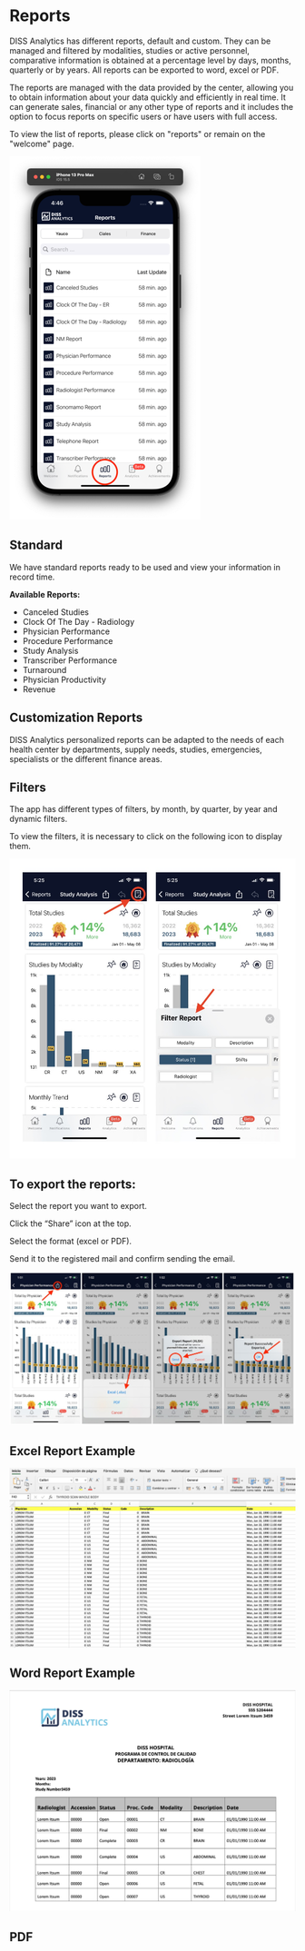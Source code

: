 # Reports

DISS Analytics has different reports, default and custom. They can be managed and filtered by modalities, studies or active personnel, comparative information is obtained at a percentage level by days, months, quarterly or by years. All reports can be exported to word, excel or PDF.

The reports are managed with the data provided by the center, allowing you to obtain information about your data quickly and efficiently in real time. It can generate sales, financial or any other type of reports and it includes the option to focus reports on specific users or have users with full access.

To view the list of reports, please click on "reports" or remain on the "welcome" page.

<img src="_media/reports.png" alt="Reports" />

## Standard

We have standard reports ready to be used and view your information in record time.

<strong>Available Reports: </strong>

- Canceled Studies
- Clock Of The Day - Radiology
- Physician Performance
- Procedure Performance
- Study Analysis
- Transcriber Performance
- Turnaround
- Physician Productivity
- Revenue

## Customization Reports

DISS Analytics personalized reports can be adapted to the needs of each health center by departments, supply needs, studies, emergencies, specialists or the different finance areas.

## Filters

The app has different types of filters, by month, by quarter, by year and dynamic filters.

To view the filters, it is necessary to click on the following icon to display them.

<img src= "_media/Filters.jpg" alt="" >

## To export the reports: 

Select the report you want to export.

Click the “Share” icon at the top. 

Select the format (excel or PDF).

Send it to the registered mail and confirm sending the email.

<img src= "_media/Steps Report.jpeg" alt="" >

## Excel Report Example

<img src= "_media/Excel Report Example.jpg" alt="" >

## Word Report Example

<img src= "_media/Word Report Example.jpg" alt="" >

## PDF